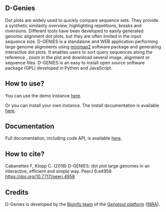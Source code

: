 D-Genies
--------

Dot plots are widely used to quickly compare sequence sets. They provide a synthetic similarity overview, highlighting repetitions, breaks and inversions. Different tools have been developed to easily generated genomic alignment dot plots, but they are often limited in the input sequence size. D-GENIES is a standalone and WEB application performing large genome alignments using [minimap2](https://github.com/lh3/minimap2) software package and generating interactive dot plots. It enables users to sort query sequences along the reference , zoom in the plot and download several image, alignment or sequence files. D-GENIES is an easy to install open source software package (GPL) developed in Python and JavaScript.

How to use?
-----------

You can use the demo instance [here](http://dgenies.toulouse.inra.fr).

Or you can install your own instance. The install documentation is available [here](http://dgenies.toulouse.inra.fr/install).

Documentation
-------------

Full documentation, including code API, is available [here](https://dgenies.readthedocs.io/en/latest/index.html).

How to cite?
------------

Cabanettes F, Klopp C. (2018) D-GENIES: dot plot large genomes in an interactive, efficient and simple way. PeerJ 6:e4958 https://doi.org/10.7717/peerj.4958

Credits
-------

D-Genies is developed by the [Bioinfo team](http://bioinfo.genotoul.fr/index.php/about-us/) of the [Genotoul platform](http://www.genotoul.fr/) ([INRA](http://www.inra.fr/)).